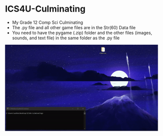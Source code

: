 # ICS4U-Culminating
* My Grade 12 Comp Sci Culminating
* The .py file and all other game files are in the Str(60) Data file
* You need to have the pygame (.zip) folder and the other files (images, sounds, and text file) in the same folder as the .py file
<p align="center">
<img src="https://github.com/ashhalsyed/ICS4U-Culminating/blob/master/Str(60)%20Preview.gif">
</p>
